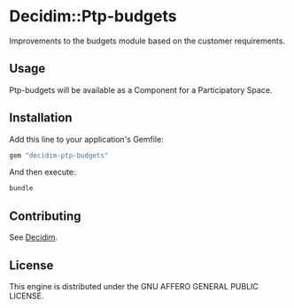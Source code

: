 # Decidim::Ptp-budgets

Improvements to the budgets module based on the customer requirements.

## Usage

Ptp-budgets will be available as a Component for a Participatory
Space.

## Installation

Add this line to your application's Gemfile:

```ruby
gem "decidim-ptp-budgets"
```

And then execute:

```bash
bundle
```

## Contributing

See [Decidim](https://github.com/decidim/decidim).

## License

This engine is distributed under the GNU AFFERO GENERAL PUBLIC LICENSE.
